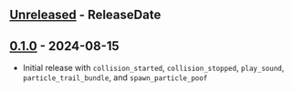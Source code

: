<!-- next-header -->
## [Unreleased] - ReleaseDate

## [0.1.0] - 2024-08-15

- Initial release with `collision_started`, `collision_stopped`, `play_sound`, `particle_trail_bundle`, and `spawn_particle_poof`

<!-- next-url -->
[Unreleased]: https://github.com/CleanCut/bevy_cleancut/compare/v0.1.0...HEAD
[0.1.0]: https://github.com/CleanCut/bevy_cleancut/compare/v0.0.0...v0.1.0

